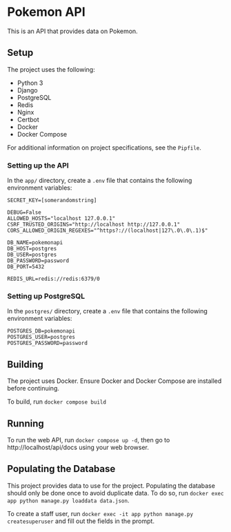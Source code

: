 # Pokemon API
This is an API that provides data on Pokemon.

## Setup
The project uses the following:
- Python 3
- Django
- PostgreSQL
- Redis
- Nginx
- Certbot
- Docker
- Docker Compose

For additional information on project specifications, see the `Pipfile`.

### Setting up the API
In the `app/` directory, create a `.env` file that contains the following environment variables:
```
SECRET_KEY=[somerandomstring]

DEBUG=False
ALLOWED_HOSTS="localhost 127.0.0.1"
CSRF_TRUSTED_ORIGINS="http://localhost http://127.0.0.1"
CORS_ALLOWED_ORIGIN_REGEXES="^https?://(localhost|127\.0\.0\.1)$"

DB_NAME=pokemonapi
DB_HOST=postgres
DB_USER=postgres
DB_PASSWORD=password
DB_PORT=5432

REDIS_URL=redis://redis:6379/0
```

### Setting up PostgreSQL
In the `postgres/` directory, create a `.env` file that contains the following environment variables:
```
POSTGRES_DB=pokemonapi
POSTGRES_USER=postgres
POSTGRES_PASSWORD=password
```

## Building
The project uses Docker. Ensure Docker and Docker Compose are installed before continuing.

To build, run `docker compose build`

## Running
To run the web API, run `docker compose up -d`, then go to http://localhost/api/docs using your web browser.

## Populating the Database
This project provides data to use for the project. Populating the database should only be done once to avoid duplicate data. To do so, run `docker exec app python manage.py loaddata data.json`.

To create a staff user, run `docker exec -it app python manage.py createsuperuser` and fill out the fields in the prompt.
